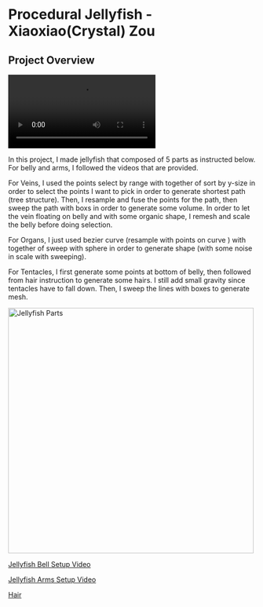 # Procedural Jellyfish - Xiaoxiao(Crystal) Zou

## Project Overview

<video src="./untitled.mov"> </video>

In this project, I made jellyfish that composed of 5 parts as instructed below. For belly and arms, I followed the videos that are provided. 

For Veins, I used the points select by range with together of sort by y-size in order to select the points I want to pick in order to generate shortest path (tree structure). Then, I resample and fuse the points for the path, then sweep the path with boxs in order to generate some volume. In order to let the vein floating on belly and with some organic shape, I remesh and scale the belly before doing selection. 

For Organs, I just used bezier curve (resample with points on curve ) with together of sweep with sphere in order to generate shape (with some noise in scale with sweeping). 

For Tentacles, I first generate some points at bottom of belly, then followed from hair instruction to generate some hairs. I still add small gravity since tentacles have to fall down. Then, I sweep the lines with boxes to generate mesh. 

<img height="500" alt="Jellyfish Parts" src="./assets/JellyfishParts.png">

[Jellyfish Bell Setup Video](https://www.youtube.com/watch?v=J3X8BB0yNRE)

[Jellyfish Arms Setup Video](https://www.youtube.com/watch?v=A_oNXqx8XH4)

[Hair](https://www.youtube.com/watch?v=LN4XXaHQkmU)
